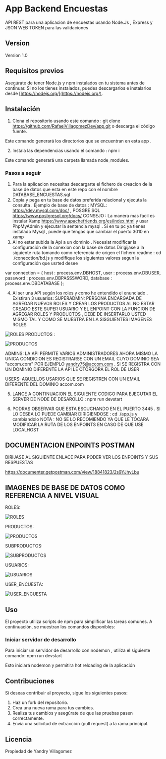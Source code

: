 

# App Backend Encuestas 

API REST para una aplicacion de encuestas usando Node.Js , Express y JSON WEB TOKEN para las validaciones  

## Version
Version 1.0

## Requisitos previos

Asegúrate de tener Node.js y npm instalados en tu sistema antes de continuar. Si no los tienes instalados, puedes descargarlos e instalarlos desde [https://nodejs.org/](https://nodejs.org/).

## Instalación

1. Clona el repositorio usando este comando : git clone https://github.com/RafaelVillagomezDev/app.git  o descarga el código fuente.

Este comando generará los directorios que se encuentran en esta app .

2. Instala las dependencias usando el comando : npm i 

Este comando generará una carpeta llamada node_modules.



### Pasos a seguir  

1) Para la aplicacion necesitas descargarte el fichero de creacion de la base de datos que esta en este repo con el nombre 
DATABASE_ENCUESTAS.sql
2) Copia y pega en tu base de datos preferida relacional y ejecuta la consulta . 
Ejemplo de base de datos : MYSQL: https://dev.mysql.com/doc/ , POSGRE SQL https://www.postgresql.org/docs/
CONSEJO : La manera mas facil es instalar Xamp https://www.apachefriends.org/es/index.html y usar PhpMyAdmin y ejecutar la sentencia mysql . Si en tu pc ya tienes instalado Mysql , puede que tengas que cambiar el puerto 3010 en xamp 
3) Al no estar subida la Api a un dominio . Necesiat modificar la configuración de la conexion con la base de datos 
Dirigijase a la siguiente ruta tomando como referencia de origen  el fichero readme  : cd ./conecction/bd.js y modifique los siguientes valores segun la configuración que usrted desee 

var connection = {
  host     : process.env.DBHOST,
  user     : process.env.DBUSER,
  password : process.env.DBPASSSWORD,
  database : process.env.DBDATABASE
};

4) Al ser una API según los roles y como he entendido el enunciado  .
Existiran 3 usuarios: 
SUPERADMIN: PERSONA ENCARGADA DE AGREGAR NUEVOS ROLES Y CREAR LOS PRODUCTOS 
AL NO ESTAR CREADO ESTE SUPER USUARIO Y EL ENPOINT CON LA FUNCION DE AGREGAR ROLES Y PRODUCTOS , DEBE DE INSERTARLO USTED MISMO 
TAL Y COMO SE MUESTRA EN LA SISGUIENTES IMAGENES 
ROLES 

![ROLES](./readmePhoto/ROL.png)
PRODUCTOS :

![PRODUCTOS](./readmePhoto/PRODUCTS.png)

ADMINS: 
LA API PERMITE VARIOS ADMINISTRADORES  AHORA MISMO LA UNICA CONDICION ES REGISTRARSE CON UN EMAIL CUYO DOMINIO SEA "accom.com"
POR EJEMPLO yandry75@accom.com . SI SE REGISTRA CON UN DOMINIO DIFERENTE LA API LE OTORGORA EL ROL DE USER 

USERS: AQUELLOS USARIOS QUE SE REGISTREN CON UN EMAIL DIFERENTE DEL DOMINIO accom.com

5) LANCE A CONTINUACION EL SIGUIENTE CODIGO PARA EJECUTAR EL SERVER DE NODE DE DESAROLLO : npm run devstart

6) PODRAS OBSERVAR QUE ESTA ESCUCHANDO EN EL PUERTO 3445 . SI LO DESEA LO PUEDE CAMBIAR DIRIGIENDOSE : cd ./app.js y cambiandolo 
NOTA : NO SE LO RECOMIENDO YA QUE LE TOCARA MODIFICAR LA RUTA DE LOS ENPOINTS EN CASO DE QUE USE LOCALHOST

## DOCUMENTACION ENPOINTS POSTMAN

DIRIJASE AL SIGUIENTE ENLACE PARA PODER VER LOS ENPOINTS Y SUS RESPUESTAS

https://documenter.getpostman.com/view/18841823/2s9YJhyLbu

## IMAGENES DE BASE DE DATOS COMO REFERENCIA A NIVEL VISUAL 

ROLES:

![ROLES](./readmePhoto/ROL.png)

PRODUCTOS:

![PRODUCTOS](./readmePhoto/PRODUCTS.png)

SUBPRODUCTOS:

![SUBPRODUCTOS](./readmePhoto/SUBPRODUCTOS.png)

USUARIOS:

![USUARIOS](./readmePhoto/USUARIOS.png)

USER_ENCUESTA:

![USER_ENCUESTA](./readmePhoto/USER_ENCUESTA.png)




## Uso

El proyecto utiliza scripts de npm para simplificar las tareas comunes. A continuación, se muestran los comandos disponibles:

### Iniciar servidor de desarrollo 

Para iniciar un servidor de desarrollo con nodemon , utiliza el siguiente comando: npm run devstart


Esto iniciará nodemon y permitira hot reloading de la aplicación 

## Contribuciones

Si deseas contribuir al proyecto, sigue los siguientes pasos:

1. Haz un fork del repositorio.
2. Crea una nueva rama para tus cambios.
3. Realiza tus cambios y asegúrate de que las pruebas pasen correctamente.
4. Envía una solicitud de extracción (pull request) a la rama principal.

## Licencia

Propiedad de Yandry Villagomez
